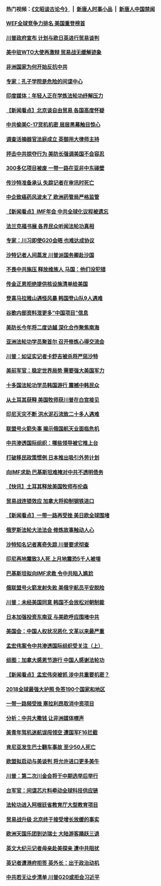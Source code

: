 #### 热门视频：[《文昭谈古论今》](https://github.com/gfw-breaker/wenzhao/blob/master/README.md?t=10170633) &nbsp;|&nbsp; [新唐人时事小品](https://github.com/gfw-breaker/ntdtv-comedy/blob/master/README.md?t=10170633) &nbsp;|&nbsp; [新唐人中国禁闻](https://github.com/gfw-breaker/ntdtv-news/blob/master/README.md?t=10170633)

#### [WEF全球竞争力排名 美国重登榜首](../pages/nsc418/n10788605.md?t=10170633) 

#### [川普政府宣布 计划与欧日英进行贸易谈判](../pages/nsc418/n10788496.md?t=10170633) 

#### [美中驻WTO大使再激辩 贸易战无缓解迹象](../pages/nsc418/n10787893.md?t=10170633) 

#### [非洲国家为何开始反抗中共](../pages/nsc418/n10788253.md?t=10170633) 

#### [专家：孔子学院是危险的间谍中心](../pages/nsc418/n10746252.md?t=10170633) 

#### [印度媒体：年轻人正在学炼法轮功纾解压力](../pages/nsc418/n10787667.md?t=10170633) 

#### [【新闻看点】北京谈自由贸易 各国高度怀疑](../pages/nsc418/n10787737.md?t=10170633) 

#### [中共偷美C-17货机机密 层层黑幕触目惊心](../pages/nsc418/n10787673.md?t=10170633) 

#### [调查活摘器官法庭成立 英御用大律师主持](../pages/nsc418/n10787477.md?t=10170633) 

#### [抨击中共掠夺行为 美防长强调美国不会容忍](../pages/nsc418/n10787167.md?t=10170633) 

#### [300多亿项目被废 一带一路在亚非中东碰壁](../pages/nsc418/n10787144.md?t=10170633) 

#### [传沙特准备承认 失踪记者在审讯时死亡](../pages/nsc418/n10786900.md?t=10170633) 

#### [中企致癌药风波未了 欧洲药管局严格监管](../pages/nsc418/n10785912.md?t=10170633) 

#### [【新闻看点】IMF年会 中共全球化议程被遗忘](../pages/nsc418/n10785214.md?t=10170633) 

#### [法兰克福书展 各界民众听闻法轮功真相](../pages/nsc418/n10782900.md?t=10170633) 

#### [专家：川习即使G20会晤 也难达成协议](../pages/nsc418/n10785213.md?t=10170633) 

#### [沙特记者人间蒸发 川普派国务卿赴沙国](../pages/nsc418/n10785192.md?t=10170633) 

#### [不畏中共施压 释放维族人 马国：他们没犯错](../pages/nsc418/n10784464.md?t=10170633) 

#### [传金正恩拒绝提供核设施清单给美国](../pages/nsc418/n10784510.md?t=10170633) 

#### [登喜马拉雅山遇怪风暴 韩国登山队9人遇难](../pages/nsc418/n10784286.md?t=10170633) 

#### [谷歌内部资料泄更多“中国项目”信息](../pages/nsc418/n10783142.md?t=10170633) 

#### [美防长今年将二度访越 深化合作聚焦南海](../pages/nsc418/n10783067.md?t=10170633) 

#### [亚洲法轮功学员聚首尔 召开修炼心得交流会](../pages/nsc418/n10780294.md?t=10170633) 

#### [川普：如证实记者卡舒吉被杀将严惩沙特](../pages/nsc418/n10782611.md?t=10170633) 

#### [美前军官：稳定世界局势 需要强大美国军力](../pages/nsc418/n10781975.md?t=10170633) 

#### [十多国法轮功学员韩国游行 震撼中韩民众](../pages/nsc418/n10781244.md?t=10170633) 

#### [从土耳其获释 美国牧师获川普在白宫接见](../pages/nsc418/n10781786.md?t=10170633) 

#### [印尼天灾不断 洪水泥石流致二十多人遇难](../pages/nsc418/n10781733.md?t=10170633) 

#### [联盟号火箭失事 揭示俄国航天业面临危机](../pages/nsc418/n10781049.md?t=10170633) 

#### [中共渗透国际组织：哪些领导被它推上台](../pages/nsc418/n10780076.md?t=10170633) 

#### [打破移民政策惯例 日本推出吸引外劳计划](../pages/nsc418/n10780027.md?t=10170633) 

#### [向IMF求助 巴基斯坦难掩对中共不透明债务](../pages/nsc418/n10779334.md?t=10170633) 

#### [【快讯】土耳其释放美国牧师布伦森](../pages/nsc418/n10779530.md?t=10170633) 

#### [贸易战连锁效应 加拿大将抑制钢铁进口](../pages/nsc418/n10778999.md?t=10170633) 

#### [【新闻看点】一带一路再受挫 美日欧全球围堵](../pages/nsc418/n10777284.md?t=10170633) 

#### [俄罗斯法轮大法法会 修炼故事触动人心](../pages/nsc418/n10777123.md?t=10170633) 

#### [沙特知名记者离奇失踪 川普要求彻查](../pages/nsc418/n10777290.md?t=10170633) 

#### [印尼再地震致3人死 上月地震恐5千人被埋](../pages/nsc418/n10776842.md?t=10170633) 

#### [巴基斯坦拟向IMF求救 令中共陷入尴尬](../pages/nsc418/n10775275.md?t=10170633) 

#### [俄联盟号火箭发射失败 美俄宇航员平安脱险](../pages/nsc418/n10776805.md?t=10170633) 

#### [川普：未经美国同意 韩国不会放松对朝制裁](../pages/nsc418/n10776516.md?t=10170633) 

#### [日本加强投资东南亚 与美欧呼应围堵中共](../pages/nsc418/n10776420.md?t=10170633) 

#### [美国会：中国人权状况恶化 文革以来最严重](../pages/nsc418/n10775405.md?t=10170633) 

#### [孟宏伟案令中共渗透国际组织受关注（上）](../pages/nsc418/n10773407.md?t=10170633) 

#### [组图：加拿大感恩节游行 中国人感谢法轮功](../pages/nsc418/n10774602.md?t=10170633) 

#### [【新闻看点】孟宏伟突被抓 涉中共重要机密？](../pages/nsc418/n10774768.md?t=10170633) 

#### [2018全球最强大护照 免签190个国家和地区](../pages/nsc418/n10774785.md?t=10170633) 

#### [一带一路频受挫 塞拉利昂取消中资项目](../pages/nsc418/n10774667.md?t=10170633) 

#### [分析：中共大撒钱 让非洲媒体噤声](../pages/nsc418/n10772349.md?t=10170633) 

#### [美青年驾机迷航误闯领空 遭国军F16拦截](../pages/nsc418/n10774153.md?t=10170633) 

#### [肯尼亚发生巴士翻车事故 至少50人死亡](../pages/nsc418/n10774150.md?t=10170633) 

#### [欧盟拟启动与美谈判 将允许进口更多美牛](../pages/nsc418/n10773644.md?t=10170633) 

#### [川普：第二次川金会将于中期选举后举行](../pages/nsc418/n10773708.md?t=10170633) 

#### [台军官：间谍芯片料牵动全球科技供应链](../pages/nsc418/n10772822.md?t=10170633) 

#### [法轮功进入阿根廷省教育厅大型教育项目](../pages/nsc418/n10772186.md?t=10170633) 

#### [贸易战升级 北京终于接受增长放缓的事实](../pages/nsc418/n10772868.md?t=10170633) 

#### [欧洲天国乐团到访瑞士 大陆游客踊跃三退](../pages/nsc418/n10772672.md?t=10170633) 

#### [英文大纪元记者母亲赴美探亲 遭中共阻扰](../pages/nsc418/n10772575.md?t=10170633) 

#### [英记者遭港府拒签 英外长：出于政治动机](../pages/nsc418/n10772603.md?t=10170633) 

#### [中共若无让步清单 川普G20或拒会习近平](../pages/nsc418/n10771813.md?t=10170633) 

